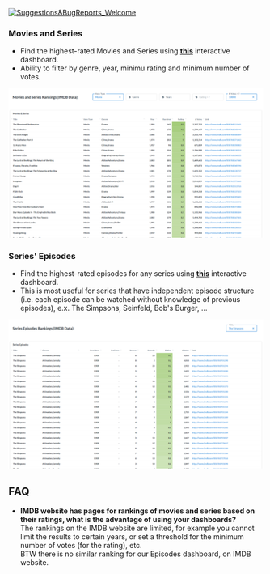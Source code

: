 [![Suggestions&BugReports_Welcome](https://img.shields.io/badge/Suggestions-BugReports-blue)](https://github.com/vvaezian/IMDB-Ratings/issues)

### Movies and Series
- Find the highest-rated Movies and Series using **[this](http://metabase.intellimenta.com/public/dashboard/eae564a4-d9a3-46b1-9cd4-1f95ab5b1b18)** interactive dashboard.
- Ability to filter by genre, year, minimu rating and minimum number of votes.

<img src="Files/dash1.png" width="800">

### Series' Episodes
- Find the highest-rated episodes for any series using **[this](http://metabase.intellimenta.com/public/dashboard/bb812d83-7cef-404e-8e14-87e1552cbe7c)** interactive dashboard.
- This is most useful for series that have independent episode structure (i.e. each episode can be watched without knowledge of previous episodes), e.x. The Simpsons, Seinfeld, Bob's Burger, ...

<img src="Files/dash2.png" width="800">

## FAQ
- **IMDB website has pages for rankings of movies and series based on their ratings, what is the advantage of using your dashboards?**  
The rankings on the IMDB website are limited, for example you cannot limit the results to certain years, or set a threshold for the minimum number of votes (for the rating), etc.  
BTW there is no similar ranking for our Episodes dashboard, on IMDB website.
